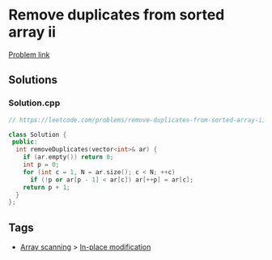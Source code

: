 # Remove duplicates from sorted array ii

[Problem link](https://leetcode.com/problems/remove-duplicates-from-sorted-array-ii)

## Solutions


### Solution.cpp
```cpp
// https://leetcode.com/problems/remove-duplicates-from-sorted-array-ii

class Solution {
 public:
  int removeDuplicates(vector<int>& ar) {
    if (ar.empty()) return 0;
    int p = 0;
    for (int c = 1, N = ar.size(); c < N; ++c)
      if (!p or ar[p - 1] < ar[c]) ar[++p] = ar[c];
    return p + 1;
  }
};
```
## Tags

* [Array scanning](/Collections/array-scanning.md#array-scanning) > [In-place modification](/Collections/array-scanning.md#in-place-modification)
